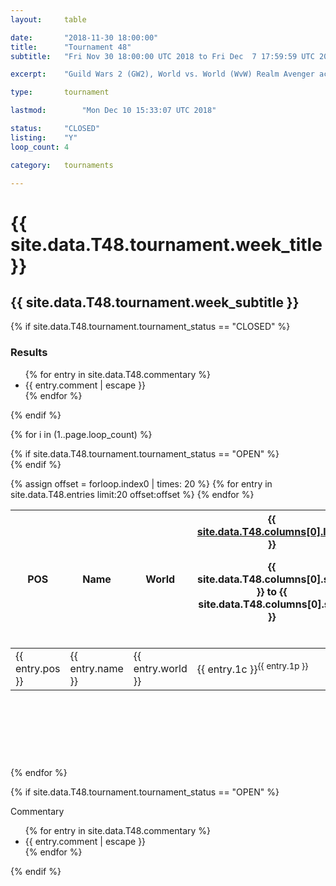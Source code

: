 ```yaml
---
layout:     table

date: 		"2018-11-30 18:00:00"
title: 		"Tournament 48"
subtitle: 	"Fri Nov 30 18:00:00 UTC 2018 to Fri Dec  7 17:59:59 UTC 2018"

excerpt:    "Guild Wars 2 (GW2), World vs. World (WvW) Realm Avenger achivement Tournament. \"Every Kill Counts\""

type:       tournament

lastmod: 		"Mon Dec 10 15:33:07 UTC 2018"

status:     "CLOSED"
listing:    "Y"
loop_count: 4

category:   tournaments

---
```

<div class="table_header">
  <h1>{{ site.data.T48.tournament.week_title }}</h1>
  <h2>{{ site.data.T48.tournament.week_subtitle }}</h2>
</div>

{% if site.data.T48.tournament.tournament_status == "CLOSED" %} 
<div class="commentary">
  <h3>Results</h3>
  <ul>
    {% for entry in site.data.T48.commentary %}
    <li class="commentary_list">{{ entry.comment | escape }}</li>
    {% endfor %}
  </ul>
</div>
{% endif %}


{% for i in (1..page.loop_count) %}

{% if site.data.T48.tournament.tournament_status == "OPEN" %} 
<br>
{% endif %}

<table class="week_table">
  <colgroup>
    <col style="width:18px">
    <col style="width:55px">
    <col style="width:55px">
    <col style="width:14px">
    <col style="width:14px">
    <col style="width:14px">
    <col style="width:14px">
    <col style="width:14px">
    <col style="width:14px">
    <col style="width:14px">
    <col style="width:18px">
  </colgroup>
  <thead>
    <tr>
      <th>POS</th>
      <th class="AlignLeft">Name</th>
      <th class="AlignLeft">World</th>
      <th><div class="label"><a href="{{ site.data.T48.columns[0].url }}">{{ site.data.T48.columns[0].label }}</a><p class="onhover">{{ site.data.T48.columns[0].start }} to {{ site.data.T48.columns[0].stop }}</p></div>​</th>
      <th><div class="label"><a href="{{ site.data.T48.columns[1].url }}">{{ site.data.T48.columns[1].label }}</a><p class="onhover">{{ site.data.T48.columns[1].start }} to {{ site.data.T48.columns[1].stop }}</p></div>​</th>
      <th><div class="label"><a href="{{ site.data.T48.columns[2].url }}">{{ site.data.T48.columns[2].label }}</a><p class="onhover">{{ site.data.T48.columns[2].start }} to {{ site.data.T48.columns[2].stop }}</p></div>​</th>
      <th><div class="label"><a href="{{ site.data.T48.columns[3].url }}">{{ site.data.T48.columns[3].label }}</a><p class="onhover">{{ site.data.T48.columns[3].start }} to {{ site.data.T48.columns[3].stop }}</p></div>​</th>
      <th><div class="label"><a href="{{ site.data.T48.columns[4].url }}">{{ site.data.T48.columns[4].label }}</a><p class="onhover">{{ site.data.T48.columns[4].start }} to {{ site.data.T48.columns[4].stop }}</p></div>​</th>
      <th><div class="label"><a href="{{ site.data.T48.columns[5].url }}">{{ site.data.T48.columns[5].label }}</a><p class="onhover">{{ site.data.T48.columns[5].start }} to {{ site.data.T48.columns[5].stop }}</p></div>​</th>
      <th><div class="label"><a href="{{ site.data.T48.columns[6].url }}">{{ site.data.T48.columns[6].label }}</a><p class="onhover">{{ site.data.T48.columns[6].start }} to {{ site.data.T48.columns[6].stop }}</p></div>​</th>
      <th>Total</th>
    </tr>
  </thead>
  {% assign offset = forloop.index0 | times: 20 %}
  <tbody>
    {% for entry in site.data.T48.entries limit:20 offset:offset %}
      <tr>
        <td class="pl{{ entry.pos }}">{{ entry.pos }}</td>
        <td class="AlignLeft">{{ entry.name }}</td>
        <td class="AlignLeft">{{ entry.world }}</td>
        <td class="pl{{ entry.1p }}">{{ entry.1c }}<sup>{{ entry.1p }}</sup></td>
        <td class="pl{{ entry.2p }}">{{ entry.2c }}<sup>{{ entry.2p }}</sup></td>
        <td class="pl{{ entry.3p }}">{{ entry.3c }}<sup>{{ entry.3p }}</sup></td>
        <td class="pl{{ entry.4p }}">{{ entry.4c }}<sup>{{ entry.4p }}</sup></td>
        <td class="pl{{ entry.5p }}">{{ entry.5c }}<sup>{{ entry.5p }}</sup></td>
        <td class="pl{{ entry.6p }}">{{ entry.6c }}<sup>{{ entry.6p }}</sup></td>
        <td class="pl{{ entry.7p }}">{{ entry.7c }}<sup>{{ entry.7p }}</sup></td>
        <td>{{ entry.total }}</td>
      </tr>
    {% endfor %}  
  </tbody>
</table>
<div class="leaderboard">
  <script async src="//pagead2.googlesyndication.com/pagead/js/adsbygoogle.js"></script>
  <!-- 728x90 -->
  <ins class="adsbygoogle"
       style="display:inline-block;width:728px;height:90px"
       data-ad-client="ca-pub-3274917281288240"
       data-ad-slot="3870538733"></ins>
  <script>
  (adsbygoogle = window.adsbygoogle || []).push({});
  </script>  
</div>
<br />
{% endfor %}

{% if site.data.T48.tournament.tournament_status == "OPEN" %} 
<div class="commentary">
  <span class="commentary_title">Commentary</span>
  <ul>
    {% for entry in site.data.T48.commentary %}
    <li class="commentary_list">{{ entry.comment | escape }}</li>
    {% endfor %}
  </ul>
</div>
{% endif %}




